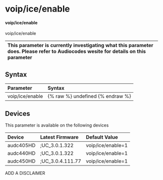 ﻿---
description: voip/ice/enable
search: false
---

# voip/ice/enable

#### voip/ice/enable

voip/ice/enable


| This parameter is currently investigating what this parameter does. Please refer to Audiocodes wesite for details on this parameter | 
| :--- |

## Syntax
| Parameter | Syntax |
| :--- | :--- |
|voip/ice/enable | {% raw %} undefined {% endraw %}|

## Devices
This parameter is available on the following devices

| Device | Latest Firmware | Default Value |
|:---|:---|:---|
| audc405HD | ;UC_3.0.1.322 | voip/ice/enable=1 
| audc440HD | ;UC_3.0.1.322 | voip/ice/enable=1 
| audc450HD | ;UC_3.0.4.111.77 | voip/ice/enable=1 

ADD A DISCLAIMER
